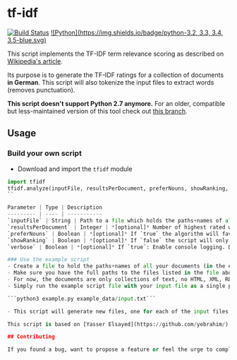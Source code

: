 # tf-idf
[![Build Status](https://travis-ci.org/juliuste/tf-idf.svg?branch=master)](https://travis-ci.org/juliuste/tf-idf) [![Python](https://img.shields.io/badge/python-3.2, 3.3, 3.4, 3.5-blue.svg)](https://www.python.org/)


This script implements the TF-IDF term relevance scoring as described on [Wikipedia's article](http://en.wikipedia.org/wiki/Tf–idf).

Its purpose is to generate the TF-IDF ratings for a collection of documents **in German**. This script will also tokenize the input files to extract words (removes punctuation).

**This script doesn't support Python 2.7 anymore.** For an older, compatible but less-maintained version of this tool check out [this branch](https://github.com/juliuste/tf-idf/tree/0.3).

## Usage
### Build your own script
- Download and import the `tfidf` module

```python
import tfidf
tfidf.analyze(inputFile, resultsPerDocument, preferNouns, showRanking, verbose)
``

Parameter | Type | Description
--------- | ---- | -----------
`inputFile` | String | Path to a file which holds the paths+names of all your documents (in the example shown: `example_data/input.txt`).
`resultsPerDocument` | Integer | *[optional]* Number of highest rated words per document to be output.
`preferNouns` | Boolean | *[optional]* If `true` the algorithm will favour nouns in the generated rankings. Default value: `false`.
`showRanking` | Boolean | *[optional]* If `false` the script will only output sorted lists of words based on their ranking instead of also displaying the ranking score for each word. Default value: `true`.
`verbose` | Boolean | *[optional]* If `true`: Enable console logging. Default value: `false`.

### Use the example script
- Create a file to hold the paths+names of all your documents (in the example shown: `example_data/input.txt`)
- Make sure you have the full paths to the files listed in the file above each on a separate line
- For now, the documents are only collections of text, no HTML, XML, RDF, or any other format
- Simply run the example script file with your input file as a single parameter (or use `-h` for a full list of options), for example:

```python3 example.py example_data/input.txt```

- This script will generate new files, one for each of the input files, with the prefix `tfidf_` which contains terms with corresponding tf-idf score, each on a separate line

This script is based on [Yasser Elsayed](https://github.com/yebrahim/)'s [TF-IDF-Generator](https://github.com/yebrahim/TF-IDF-Generator) module, still in active development and currently in alpha status.

## Contributing

If you found a bug, want to propose a feature or feel the urge to complain about your life, feel free to visit [the issues page](https://github.com/juliuste/tf-idf/issues).